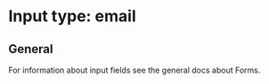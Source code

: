 # Input type: email

## General

For information about input fields see the general docs about Forms.

